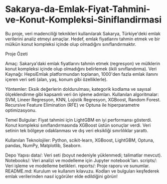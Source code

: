 # Sakarya-da-Emlak-Fiyat-Tahmini-ve-Konut-Kompleksi-Siniflandirmasi

Bu proje, veri madenciliği teknikleri kullanılarak Sakarya, Türkiye'deki emlak verilerini analiz etmeyi amaçlar. Hedef, emlak fiyatlarını tahmin etmek ve bir mülkün konut kompleksi içinde olup olmadığını sınıflandırmaktır.

Proje Özeti

Amaç: Sakarya'daki emlak fiyatlarını tahmin etmek (regresyon) ve mülklerin konut kompleksi içinde olup olmadığını belirlemek (ikili sınıflandırma).
Veri Kaynağı: HepsiEmlak platformundan toplanan, 1000'den fazla emlak ilanını içeren veri seti (alan, yaş, konum gibi özelliklerle).

Yöntemler:
Eksik değerlerin doldurulması, kategorik kodlama ve sayısal ölçeklendirme gibi kapsamlı veri ön işleme adımları.
Kullanılan algoritmalar: SVM, Lineer Regresyon, KNN, Lojistik Regresyon, XGBoost, Random Forest.
Recursive Feature Elimination (RFE) ve Optuna ile hiperparametre optimizasyonu.

Temel Bulgular:
Fiyat tahmini için LightGBM en iyi performansı gösterdi.
Konut kompleksi sınıflandırmasında XGBoost üstün sonuçlar verdi.
Veri setinin tek bölgeye odaklanması ve dış veri eksikliği sınırlılıklar yarattı.

Kullanılan Teknolojiler: Python, scikit-learn, XGBoost, LightGBM, Optuna, pandas, NumPy, Matplotlib, Seaborn.

Depo Yapısı
data/: Veri seti (boyut nedeniyle yüklenmedi; talimatlar mevcut).
Notebooks/: Veri analizi ve modelleme için Jupyter notebook'ları.
scripts/: Veri işleme ve modelleme betikleri.
reports/: Proje raporu ve sunumlar.
README.md: Kurulum ve kullanım kılavuzu.
Kodları ve bulguları keşfederek emlak verilerinden nasıl içgörüler elde edildiğini görün!
